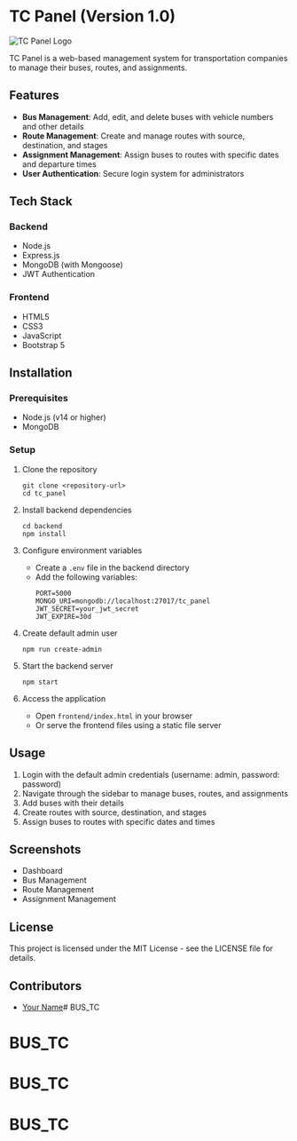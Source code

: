 # TC Panel (Version 1.0)

![TC Panel Logo](./assets/logo.png)

TC Panel is a web-based management system for transportation companies to manage their buses, routes, and assignments.

## Features

- **Bus Management**: Add, edit, and delete buses with vehicle numbers and other details
- **Route Management**: Create and manage routes with source, destination, and stages
- **Assignment Management**: Assign buses to routes with specific dates and departure times
- **User Authentication**: Secure login system for administrators

## Tech Stack

### Backend
- Node.js
- Express.js
- MongoDB (with Mongoose)
- JWT Authentication

### Frontend
- HTML5
- CSS3
- JavaScript
- Bootstrap 5

## Installation

### Prerequisites
- Node.js (v14 or higher)
- MongoDB

### Setup

1. Clone the repository
   ```
   git clone <repository-url>
   cd tc_panel
   ```

2. Install backend dependencies
   ```
   cd backend
   npm install
   ```

3. Configure environment variables
   - Create a `.env` file in the backend directory
   - Add the following variables:
     ```
     PORT=5000
     MONGO_URI=mongodb://localhost:27017/tc_panel
     JWT_SECRET=your_jwt_secret
     JWT_EXPIRE=30d
     ```

4. Create default admin user
   ```
   npm run create-admin
   ```

5. Start the backend server
   ```
   npm start
   ```

6. Access the application
   - Open `frontend/index.html` in your browser
   - Or serve the frontend files using a static file server

## Usage

1. Login with the default admin credentials (username: admin, password: password)
2. Navigate through the sidebar to manage buses, routes, and assignments
3. Add buses with their details
4. Create routes with source, destination, and stages
5. Assign buses to routes with specific dates and times

## Screenshots

- Dashboard
- Bus Management
- Route Management
- Assignment Management

## License

This project is licensed under the MIT License - see the LICENSE file for details.

## Contributors

- [Your Name](https://github.com/yourusername)# BUS_TC
# BUS_TC
# BUS_TC
# BUS_TC

